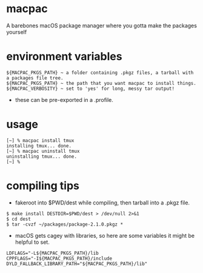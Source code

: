 # macpac
A barebones macOS package manager where you gotta make the packages yourself

# environment variables
```
${MACPAC_PKGS_PATH} ~ a folder containing .pkgz files, a tarball with a packages file tree.
${MACPAC_PKGS_PATH} ~ the path that you want macpac to install things.
${MACPAC_VERBOSITY} ~ set to 'yes' for long, messy tar output!
```
- these can be pre-exported in a .profile.

# usage
```
[~] % macpac install tmux
installing tmux... done.
[~] % macpac uninstall tmux
uninstalling tmux... done.
[~] %
```

# compiling tips

- fakeroot into $PWD/dest while compiling, then tarball into a .pkgz file.
```
$ make install DESTDIR=$PWD/dest > /dev/null 2>&1
$ cd dest
$ tar -cvzf ~/packages/package-2.1.0.pkgz *
```

- macOS gets cagey with libraries, so here are some variables it might be helpful to set.

```
LDFLAGS="-L${MACPAC_PKGS_PATH}/lib
CPPFLAGS="-I${MACPAC_PKGS_PATH}/include
DYLD_FALLBACK_LIBRARY_PATH="${MACPAC_PKGS_PATH}/lib"
```
